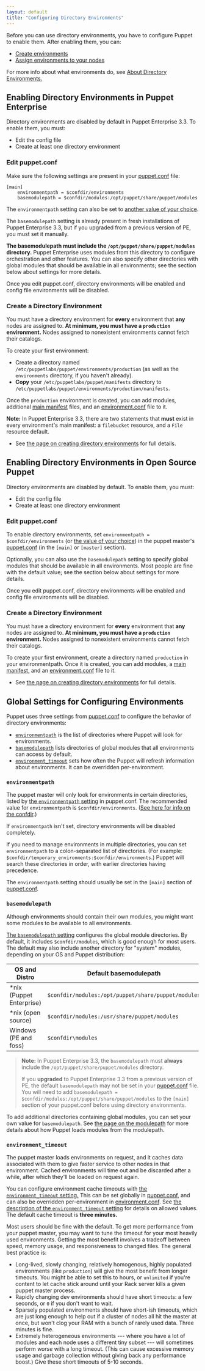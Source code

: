 ```yaml
---
layout: default
title: "Configuring Directory Environments"
---
```


[manifest_dir]: ./dirs_manifest.html
[environmentpath]: /references/3.6.latest/configuration.html#environmentpath
[confdir]: ./dirs_confdir.html
[puppet.conf]: ./config_file_main.html
[modulepath]: ./dirs_modulepath.html
[basemodulepath]: /references/3.6.latest/configuration.html#basemodulepath
[environment.conf]: ./config_file_environment.html
[environment_timeout]: /references/3.6.latest/configuration.html#environmenttimeout
[create_environment]: ./environments_creating.html
[about]: ./environments.html
[assign]: ./environments_assigning.html

Before you can use directory environments, you have to configure Puppet to enable them. After enabling them, you can:

* [Create environments][create_environment]
* [Assign environments to your nodes][assign]

For more info about what environments do, see [About Directory Environments.][about]

Enabling Directory Environments in Puppet Enterprise
-----

Directory environments are disabled by default in Puppet Enterprise 3.3. To enable them, you must:

* Edit the config file
* Create at least one directory environment

### Edit puppet.conf

Make sure the following settings are present in your [puppet.conf][] file:

    [main]
        environmentpath = $confdir/environments
        basemodulepath = $confdir/modules:/opt/puppet/share/puppet/modules

The `environmentpath` setting can also be set to [another value of your choice][inpage_environmentpath].

The `basemodulepath` setting is already present in fresh installations of Puppet Enterprise 3.3, but if you upgraded from a previous version of PE, you must set it manually.

**The basemodulepath must include the `/opt/puppet/share/puppet/modules` directory.** Puppet Enterprise uses modules from this directory to configure orchestration and other features. You can also specify other directories with global modules that should be available in all environments; see the section below about settings for more details.

Once you edit puppet.conf, directory environments will be enabled and config file environments will be disabled.

### Create a Directory Environment

You must have a directory environment for **every** environment that **any** nodes are assigned to. **At minimum, you must have a `production` environment.** Nodes assigned to nonexistent environments cannot fetch their catalogs.

To create your first environment:

* Create a directory named `/etc/puppetlabs/puppet/environments/production` (as well as the `environments` directory, if you haven't already).
* **Copy** your `/etc/puppetlabs/puppet/manifests` directory to `/etc/puppetlabs/puppet/environments/production/manifests`.

Once the `production` environment is created, you can add modules, additional [main manifest][manifest_dir] files, and an [environment.conf][] file to it.

**Note:** In Puppet Enterprise 3.3, there are two statements that **must** exist in every environment's main manifest: a `filebucket` resource, and a `File` resource default.

* See [the page on creating directory environments][create_environment] for full details.

Enabling Directory Environments in Open Source Puppet
-----

Directory environments are disabled by default. To enable them, you must:

* Edit the config file
* Create at least one directory environment

### Edit puppet.conf

To enable directory environments, set `environmentpath = $confdir/environments` (or [the value of your choice][inpage_environmentpath]) in the puppet master's [puppet.conf][] (in the `[main]` or `[master]` section).

Optionally, you can also use the `basemodulepath` setting to specify global modules that should be available in all environments. Most people are fine with the default value; see the section below about settings for more details.

Once you edit puppet.conf, directory environments will be enabled and config file environments will be disabled.

### Create a Directory Environment

You must have a directory environment for **every** environment that **any** nodes are assigned to. **At minimum, you must have a `production` environment.** Nodes assigned to nonexistent environments cannot fetch their catalogs.

To create your first environment, create a directory named `production` in your environmentpath. Once it is created, you can add modules, a [main manifest,][manifest_dir] and an [environment.conf][] file to it.

* See [the page on creating directory environments][create_environment] for full details.



Global Settings for Configuring Environments
-----

Puppet uses three settings from [puppet.conf][] to configure the behavior of directory environments:

* [`environmentpath`][environmentpath] is the list of directories where Puppet will look for environments.
* [`basemodulepath`][basemodulepath] lists directories of global modules that all environments can access by default.
* [`environment_timeout`][environment_timeout] sets how often the Puppet will refresh information about environments. It can be overridden per-environment.

### `environmentpath`

[inpage_environmentpath]: #about-environmentpath

The puppet master will only look for environments in certain directories, listed by [the `environmentpath` setting][environmentpath] in puppet.conf. The recommended value for `environmentpath` is `$confdir/environments`. ([See here for info on the confdir][confdir].)

If `environmentpath` isn't set, directory environments will be disabled completely.

If you need to manage environments in multiple directories, you can set `environmentpath` to a colon-separated list of directories. (For example: `$confdir/temporary_environments:$confdir/environments`.) Puppet will search these directories in order, with earlier directories having precedence.

The `environmentpath` setting should usually be set in the `[main]` section of [puppet.conf][].

### `basemodulepath`

Although environments should contain their own modules, you might want some modules to be available to all environments.

[The `basemodulepath` setting][basemodulepath] configures the global module directories. By default, it includes `$confdir/modules`, which is good enough for most users. The default may also include another directory for "system" modules, depending on your OS and Puppet distribution:

OS and Distro             | Default basemodulepath
--------------------------|----------------------------------------------------
\*nix (Puppet Enterprise) | `$confdir/modules:/opt/puppet/share/puppet/modules`
\*nix (open source)       | `$confdir/modules:/usr/share/puppet/modules`
Windows (PE and foss)     | `$confdir\modules`

> **Note:** In Puppet Enterprise 3.3, the `basemodulepath` must **always** include the `/opt/puppet/share/puppet/modules` directory.
>
> If you **upgraded** to Puppet Enterprise 3.3 from a previous version of PE, the default `basemodulepath` may not be set in your [puppet.conf][] file. You will need to add `basemodulepath = $confdir/modules:/opt/puppet/share/puppet/modules` to the `[main]` section of your puppet.conf before using directory environments.

To add additional directories containing global modules, you can set your own value for `basemodulepath`. See [the page on the modulepath][modulepath] for more details about how Puppet loads modules from the modulepath.



### `environment_timeout`

The puppet master loads environments on request, and it caches data associated with them to give faster service to other nodes in that environment. Cached environments will time out and be discarded after a while, after which they'll be loaded on request again.

You can configure environment cache timeouts with [the `environment_timeout` setting.][environment_timeout] This can be set globally in [puppet.conf][], and can also be overridden per-environment in [environment.conf][]. See [the description of the `environment_timeout` setting][environment_timeout] for details on allowed values. The default cache timeout is **three minutes.**

Most users should be fine with the default. To get more performance from your puppet master, you may want to tune the timeout for your most heavily used environments. Getting the most benefit involves a tradeoff between speed, memory usage, and responsiveness to changed files. The general best practice is:

- Long-lived, slowly changing, relatively homogenous, highly populated environments (like `production`) will give the most benefit from longer timeouts. You might be able to set this to hours, or `unlimited` if you're content to let cache stick around until your Rack server kills a given puppet master process.
- Rapidly changing dev environments should have short timeouts: a few seconds, or `0` if you don't want to wait.
- Sparsely populated environments should have short-ish timeouts, which are just long enough to help out if a cluster of nodes all hit the master at once, but won't clog your RAM with a bunch of rarely used data. Three minutes is fine.
- Extremely heterogeneous environments --- where you have a lot of modules and each node uses a different tiny subset --- will sometimes perform _worse_ with a long timeout. (This can cause excessive memory usage and garbage collection without giving back any performance boost.) Give these short timeouts of 5-10 seconds.

